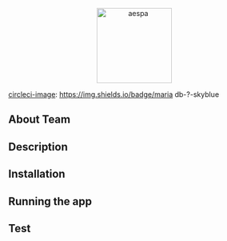 <p align="center">
	<img src="https://i.pinimg.com/originals/92/27/32/9227329cbb79f341416a61bbaad34a1e.jpg" width="150" alt="aespa" />
</p>

[circleci-image]: https://img.shields.io/badge/react

[circleci-image]: https://img.shields.io/badge/jdk-17-orange

[circleci-image]: https://img.shields.io/badge/spring-3.2.0-green

[circleci-image]: https://img.shields.io/badge/python-?-blue

[circleci-image]: https://img.shields.io/badge/maria db-?-skyblue



 ## About Team


## Description



## Installation


## Running the app


## Test

